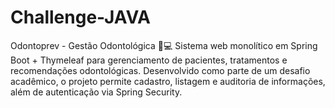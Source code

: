 # Challenge-JAVA
Odontoprev - Gestão Odontológica 🦷💻 Sistema web monolítico em Spring Boot + Thymeleaf para gerenciamento de pacientes, tratamentos e recomendações odontológicas. Desenvolvido como parte de um desafio acadêmico, o projeto permite cadastro, listagem e auditoria de informações, além de autenticação via Spring Security.
